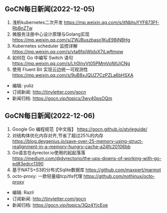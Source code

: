 ## GoCN每日新闻(2022-12-05)

1. 浅析kubernetes二次开发 https://mp.weixin.qq.com/s/itNbhuYYF873Ff-RbBnZTw
2. 微服务注册中心设计原理与Golang实现 https://mp.weixin.qq.com/s/ZWJBuszbaso1KuE9BjNBHg
3. Kubernetes scheduler 监控详解 https://mp.weixin.qq.com/s/vta6fsijWjdxX7jLwftmqw
4. 如何在 Go 中编写 Switch 语句 https://mp.weixin.qq.com/s/Lh0InvVt05PMmVoNtUjCNg
5. 使用 Fluent Bit 实现云边统一可观测性 https://mp.weixin.qq.com/s/9uB8xJQUZ7CzPZLa6bHSXA


* 编辑: yuliz
* 订阅新闻: http://tinyletter.com/gocn
* 新闻归档: https://gocn.vip/topics/3wy40psOQm

## GoCN每日新闻(2022-12-06)

1. Google Go 编程规范【中文版】 https://gocn.github.io/styleguide/
2. 对结构体优化内存对齐,节省了超过25%的内存 https://blog.devgenius.io/save-over-25-memory-using-struct-realignment-in-a-memory-hungry-cache-a24fc20106bb
3. Go语言在dyrector.io使用的起起落落 https://medium.com/@dyrectorio/the-ups-downs-of-working-with-go-ed83edcc1390
4. 基于NATS+S3的分布式Sqlite数据库 https://github.com/maxpert/marmot
5. octo-proxy: 一款轻量级tcp/tls代理 https://github.com/nothinux/octo-proxy

* 编辑: Razil
* 订阅新闻: http://tinyletter.com/gocn
* 新闻归档: https://gocn.vip/topics/3Qz4YjcEoe
